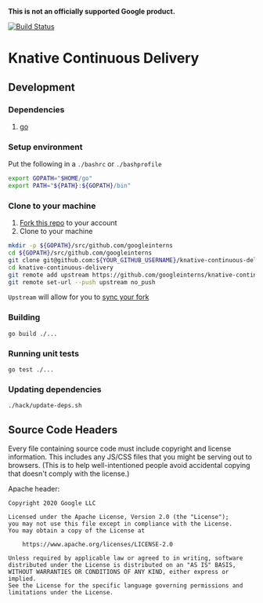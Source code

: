 **This is not an officially supported Google product.**

[![Build Status](https://travis-ci.org/googleinterns/knative-continuous-delivery.svg?branch=main)](https://travis-ci.org/googleinterns/knative-continuous-delivery)

# Knative Continuous Delivery

## Development

### Dependencies

1. [go](https://golang.org/doc/install)

### Setup environment

Put the following in a `./bashrc` or `./bashprofile`

```sh
export GOPATH="$HOME/go"
export PATH="${PATH}:${GOPATH}/bin"
```

### Clone to your machine

1. [Fork this repo](https://help.github.com/articles/fork-a-repo/) to your account
2. Clone to your machine

```sh
mkdir -p ${GOPATH}/src/github.com/googleinterns
cd ${GOPATH}/src/github.com/googleinterns
git clone git@github.com:${YOUR_GITHUB_USERNAME}/knative-continuous-delivery.git
cd knative-continuous-delivery
git remote add upstream https://github.com/googleinterns/knative-continuous-delivery.git
git remote set-url --push upstream no_push
```

`Upstream` will allow for you to [sync your fork](https://help.github.com/articles/syncing-a-fork/)

### Building

`go build ./...`

### Running unit tests

`go test ./...`

### Updating dependencies

`./hack/update-deps.sh`

## Source Code Headers

Every file containing source code must include copyright and license
information. This includes any JS/CSS files that you might be serving out to
browsers. (This is to help well-intentioned people avoid accidental copying that
doesn't comply with the license.)

Apache header:

    Copyright 2020 Google LLC

    Licensed under the Apache License, Version 2.0 (the "License");
    you may not use this file except in compliance with the License.
    You may obtain a copy of the License at

        https://www.apache.org/licenses/LICENSE-2.0

    Unless required by applicable law or agreed to in writing, software
    distributed under the License is distributed on an "AS IS" BASIS,
    WITHOUT WARRANTIES OR CONDITIONS OF ANY KIND, either express or implied.
    See the License for the specific language governing permissions and
    limitations under the License.
